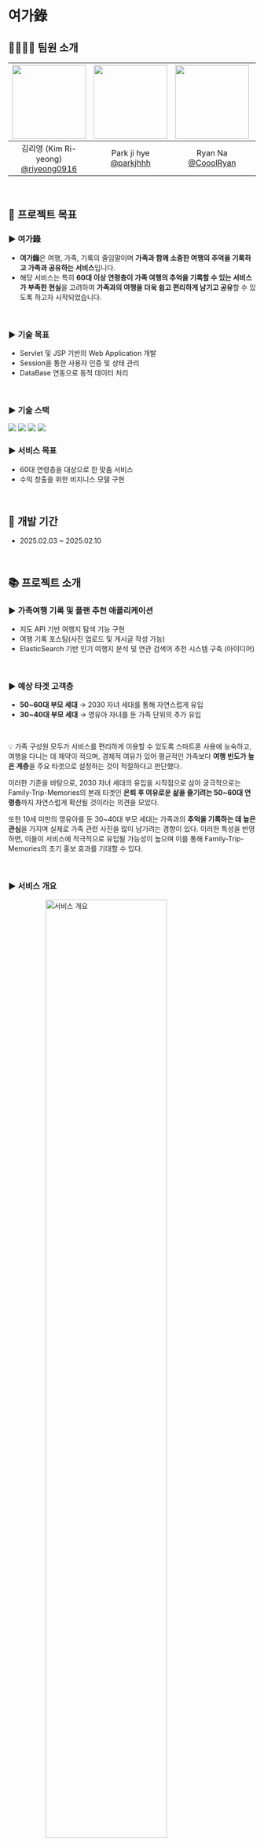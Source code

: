 # 여가錄
## 👨‍👩‍👧‍👦 팀원 소개

|<img src="https://avatars.githubusercontent.com/u/193798531?v=4" width="150" height="150"/>|<img src="https://avatars.githubusercontent.com/u/153366521?v=4" width="150" height="150"/>|<img src="https://avatars.githubusercontent.com/u/74342019?v=4" width="150" height="150"/>|<img src="https://avatars.githubusercontent.com/u/127267532?v=4" width="150" height="150"/>|
|:-:|:-:|:-:|:-:|
|김리영 (Kim Ri-yeong)<br/>[@riyeong0916](https://github.com/riyeong0916)|Park ji hye<br/>[@parkjhhh](https://github.com/parkjhhh)|Ryan Na<br/>[@CooolRyan](https://github.com/CooolRyan)|[@HyeJinSeok](https://github.com/HyeJinSeok)|


<br>

## 🚀 프로젝트 목표
### ▶ 여가錄

- **여가錄**은 여행, 가족, 기록의 줄임말이며 **가족과 함께 소중한 여행의 추억을 기록하고 가족과 공유하는 서비스**입니다.
- 해당 서비스는 특히 **60대 이상 연령층이 가족 여행의 추억을 기록할 수 있는 서비스가 부족한 현실**을 고려하여 **가족과의 여행을 더욱 쉽고 편리하게 남기고 공유**할 수 있도록 하고자 시작되었습니다.
<br>

### ▶ 기술 목표
- Servlet 및 JSP 기반의 Web Application 개발
- Session을 통한 사용자 인증 및 상태 관리
- DataBase 연동으로 동적 데이터 처리

<br>

### ▶ 기술 스택
<p>
  <img src="https://img.shields.io/badge/Java-007396?style=flat&logo=Java&logoColor=white">
  <img src="https://img.shields.io/badge/JSP-ff7800?style=flat&logo=coffeescript&logoColor=white">
  <img src="https://img.shields.io/badge/MySQL-4479A1?style=flat&logo=MySQL&logoColor=white">
  <img src="https://img.shields.io/badge/Git-F05032?style=flat&logo=Git&logoColor=white">
</p>

### ▶ 서비스 목표
- 60대 연령층을 대상으로 한 맞춤 서비스
- 수익 창출을 위한 비지니스 모델 구현

<br>

## 📆 개발 기간
- 2025.02.03 ~ 2025.02.10

<br>

## 📚 프로젝트 소개


### ▶ 가족여행 기록 및 플랜 추천 애플리케이션

- 지도 API 기반 여행지 탐색 기능 구현
- 여행 기록 포스팅(사진 업로드 및 게시글 작성 가능)
- ElasticSearch 기반 인기 여행지 분석 및 연관 검색어 추천 시스템 구축 (아이디어)

<br>

### ▶ 예상 타겟 고객층

- **50~60대 부모 세대** → 2030 자녀 세대를 통해 자연스럽게 유입
- **30~40대 부모 세대** → 영유아 자녀를 둔 가족 단위의 추가 유입

<br>

💡 가족 구성원 모두가 서비스를 편리하게 이용할 수 있도록 스마트폰 사용에 능숙하고, 여행을 다니는 데 제약이 적으며, 경제적 여유가 있어 평균적인 가족보다 **여행 빈도가 높은 계층**을 주요 타겟으로 설정하는 것이 적절하다고 판단했다.<br>

이러한 기준을 바탕으로, 2030 자녀 세대의 유입을 시작점으로 삼아 궁극적으로는 Family-Trip-Memories의 본래 타겟인 **은퇴 후 여유로운 삶을 즐기려는 50~60대 연령층**까지 자연스럽게 확산될 것이라는 의견을 모았다.<br>

또한 10세 미만의 영유아를 둔 30~40대 부모 세대는 가족과의 **추억을 기록하는 데 높은 관심**을 가지며 실제로 가족 관련 사진을 많이 남기려는 경향이 있다. 이러한 특성을 반영하면, 이들이 서비스에 적극적으로 유입될 가능성이 높으며 이를 통해 Family-Trip-Memories의 초기 홍보 효과를 기대할 수 있다.

<br>

### ▶ 서비스 개요 
<img src="https://github.com/user-attachments/assets/a9f16af9-d9a3-4433-9864-adb3eea78df0"
     alt="서비스 개요"
     style="display: block; margin: 0 auto; width: 70%; max-width: 400px;">

### ▶ 기능 소개
#### 1. 회원가입
![register_1226](https://github.com/user-attachments/assets/75cfc705-b578-49d2-86a1-150f16bb740d)
+ **이름, 아이디, 비밀번호, 이메일, 가족 그룹ID**를 넣고 회원가입을 시도한다.
+ 만약 실패시 **"회원가입에 실패했습니다. 다시 시도해주세요."** 문구가 뜬다.




<details>
  <summary>회원가입 실패 메시지 보기</summary>

![register](https://github.com/user-attachments/assets/24574b0c-85e7-44f7-b4e8-7e3160c91899)

</details>

<hr style="border: 0.5px solid #ccc;" />

#### 2. 로그인<br>
![login](https://github.com/user-attachments/assets/2350c813-4ab8-4ce4-96b3-316d836c5754)


+ **ID와 PW**를 정확하게 입력하고 로그인시 창이 **main으로 넘어간다**.
<hr style="border: 0.5px solid #ccc;" />

#### 3. 메인
![main](https://github.com/user-attachments/assets/9f214b87-2396-400e-af05-e645d80755b7)



+ 가족 여행 기록에 적혀있는 **장소**들을 오른쪽 지도에서 **핀 설정**하였다.

<hr style="border: 0.5px solid #ccc;" />

#### 4. 마이페이지

![mypage](https://github.com/user-attachments/assets/13108112-2be2-4e29-9747-4eb883483a11)

+ 마이페이지에는 **내가 쓴 글과, 내 가족정보, 그리고 내 정보**가 뜬다.<br>
+ 내가 쓴 게시물의 제목을 누르면 **내용과 장소, 여행날짜와 사진**이 뜬다. 
<hr style="border: 0.5px solid #ccc;" />

 
#### 5. 게시글 작성
![Post_O](https://github.com/user-attachments/assets/e2bd8f97-8008-4a89-bd32-fff601518c0d)

+ **제목과 내용, 여행 날짜**를 선택한다.
+ **키워드를 입력**하면 장소를 검색할 수 있다. 장소를 선택하면 **자동적으로 위치가 선택**된다.
+ **사진파일**을 선택해서 올리고 게시글을 등록한다. 
<hr style="border: 0.5px solid #ccc;" />

#### 6. 추천 여행지(아이디어)

![AIrecommend](https://github.com/user-attachments/assets/15fd117f-d17c-4f31-9583-9193c8b19812)

+ AI를 이용해 여행지들을 추천해주고, 해당 여행지의 맛집, 유명한 명소, 숙소를 추천한 뒤 효율적인 플랜을 짜준후 사용자에게 제공한다.
+ 해당 날짜에 열리는 축제와 공연을 알려준다.<br>

참고자료 : [Visit Busan 공식 홈페이지](https://www.visitbusan.net/kr/index.do)
<hr style="border: 0.5px solid #ccc;" />



### ▶ 기술 스택 및 구조
| <span style="color:#FF5733">Back-end</span>                                                                                                   | <span style="color:#FF5733">Front-end</span>                        | <span style="color:#FF5733">Database 연동</span>                                                         |
|------------------------------------------------------------------------------------------------------------|----------------------------------|----------------------------------------------------------------------|
| ▪ 클라이언트 요청 처리 및 비즈니스 로직 수행 <br>  ▪ 데이터 처리 및 공통 유틸 제공  | ▪ UI 구현 및 데이터 바인딩 | ▪ 사용자 및 게시글 데이터 관리 <br> ▪ DBConnection 연결 관리 |
| ▪ MVC 패턴 <br> - Java Class : DB 연동 및 비즈니스 로직 <br> - View : JSP 활용 <br> - Controller : Servlet | ▪ HTML<br> ▪ JSP<br> ▪ AlpineJs                      | ▪ MySQL<br> ▪ DataSource<br> ▪ DBeaver                                                    | 


<br>

## 📌 프로젝트 폴더 구조

<br>

```
📂 프로젝트 루트
├── 📂 controller
│   ├── CheckDuplicateController.class
│   ├── LoginController.class
│   ├── MainController.class
│   ├── MypageController.class
│   ├── PostController.class
│   ├── RecommendController.class
│   ├── RegisterController.class
│
├── 📂 domain
│   ├── Family.class
│   ├── Post.class
│   ├── Recommend.class
│   ├── User.class
│
├── 📂 repository
│   ├── FamilyRepository.class
│   ├── LoginRepository.class
│   ├── MainRepository.class
│   ├── MypageRepository.class
│   ├── PostRepository.class
│   ├── RecommendRepository.class
│   ├── UserRepository.class
│
├── 📂 resources
│   ├── config.properties
│
├── 📂 utils
│   ├── DBConnection.class
│   ├── SecurityUtil.class
│
├── 📂 views/jsp
│   ├── 📂 includes
│   │   ├── footer.jsp
│   │   ├── header.jsp
│   ├── login.jsp
│   ├── main.jsp
│   ├── mypage.jsp
│   ├── post.jsp
│   ├── recommend.jsp
│   ├── register.jsp
│
├── 📂 META-INF
│   ├── MANIFEST.MF
│   ├── context.xml
```

<br>

## 📋주요 코드

### - 로그인과 세션

(1) 클라이언트에서 POST 방식으로 전송한 id와 pw를 request로 받음
```
String id = request.getParameter("id");
String pw = request.getParameter("pw");
```

<br>

(2) LoginRepository에서 validateUser(id, pw)를 호출해서 아이디, 비밀번호가 맞는 사용자인지 확인
```
LoginRepository lp = new LoginRepository();
User user = lp.validateUser(id, pw);
```

<br>

(3) validateUser( )가 유효한 사용자 객체를 반환하면, 비밀번호까지 확인
```
if (user != null && SecurityUtil.checkPassword(pw, user.getPw())) {
```

<br>

(4) 세션(Session) 생성 및 값 저장
```
HttpSession session = request.getSession(true);
session.setAttribute("uidkey", user.getUid());
session.setAttribute("namekey", user.getName());
session.setAttribute("idkey", user.getId());
session.setAttribute("emailId", user.getEmail());
session.setAttribute("userFid", user.getFid());
```

<br>

### - 게시글 작성

// post.jsp <br><br>
<img src="images/post_jsp.png" width="1200">

<br>

// PostRepository.java <br><br>
<img src="images/postRepository.png" width="1200">

<br>

// PostController.java <br><br>
(1) doPost( ) - 게시글 저장 및 이미지 업로드
```
protected void doPost(HttpServletRequest request, HttpServletResponse response) throws ServletException, IOException {
    request.setCharacterEncoding("UTF-8");
    response.setContentType("text/html;charset=UTF-8");
```
<br>

(2) 세션 확인 (로그인한 사용자만 접근 가능)
```
HttpSession session = request.getSession(false);
if (session == null || session.getAttribute("idkey") == null || session.getAttribute("userFid") == null) {
    response.sendRedirect(request.getContextPath() + "/login");
    return;
}
```
<br>

(3) 입력값(폼 데이터) 가져오기
```
int uid = (int) session.getAttribute("uidkey");
int fid = (int) session.getAttribute("userFid");

String title = request.getParameter("title");
String description = request.getParameter("description");
String startDate = request.getParameter("start_date");
String endDate = request.getParameter("end_date");
String location = request.getParameter("location");
```

<br>

(4) 파일 업로드 처리 및 이미지 저장
```
String uploadPath = getServletContext().getRealPath("") + File.separator + "uploads";
File uploadDir = new File(uploadPath);
if (!uploadDir.exists()) {
    uploadDir.mkdirs(); // 폴더가 없으면 생성
}


String imgsrc = null;
Part filePart = request.getPart("imgsrc"); // `imgsrc` input name 가져오기
if (filePart != null && filePart.getSize() > 0) {
    String fileName = UUID.randomUUID().toString() + "_" + filePart.getSubmittedFileName();
    imgsrc = "uploads/" + fileName; // DB에 저장할 상대 경로

    // 파일 저장
    Path filePath = Path.of(uploadPath, fileName);
    Files.copy(filePart.getInputStream(), filePath, StandardCopyOption.REPLACE_EXISTING);
}
```

<br>

(5) DB에 게시글 저장
```
boolean isInserted = postRepository.insertPost(title, description, startDate, endDate, location, imgsrc, fid, uid);
```

<br>

(6) 성공 여부에 따라 페이지 이동
```
if (isInserted) {
    response.sendRedirect(request.getContextPath() + "/post?status=success");
} else {
    response.sendRedirect(request.getContextPath() + "/post?status=failure");
}
```

<br>

### - 마이페이지 조회

(1) doGet( ) - 마이페이지 정보 조회 및 화면 표시
```
protected void doGet(HttpServletRequest request, HttpServletResponse response) throws ServletException, IOException {
    try {
        HttpSession session = request.getSession(false); // 세션 가져오기
```
<br>

(2) 로그인 확인 (세션 체크)
```
// 세션이 없거나 userId가 설정되지 않은 경우 로그인 페이지로 리디렉트
if (session == null || session.getAttribute("idkey") == null) {
    response.sendRedirect(request.getContextPath() + "login"); // 로그인 페이지로 이동
    return;
}
```
<br>

(3) 현재 로그인한 사용자 정보 가져오기
```
int userId = (int) request.getSession().getAttribute("uidkey");
int fid = (int) request.getSession().getAttribute("userFid");
```
<br>

(4) DB에서 필요한 데이터 조회
```
// 현재 로그인한 사용자 정보 가져오기
User userInfo = userRepository.getUserById(userId);

// 사용자가 작성한 게시글 가져오기
List<Post> myPosts = postRepository.getPostsByUserId(userId);

// 사용자 가족 정보 가져오기
Family family = familyRepository.getFamilyById(fid);

// 같은 가족 그룹(fId)에 속하는 사용자 목록 조회
List<User> familyMembers = userRepository.getUsersByFamilyId(fid);
```
<br>

(5) 조회한 데이터를 JSP에 넘겨주기
```
request.setAttribute("userInfo", userInfo);
request.setAttribute("myPosts", myPosts);
request.setAttribute("family", family);
request.setAttribute("familyMembers", familyMembers);

request.getRequestDispatcher("/views/jsp/mypage.jsp").forward(request, response);
```

<br>

## Trouble Shooting
### include UTF-8 깨짐 현상
```
<%@ page language="java" contentType="text/html; charset=UTF-8"
    pageEncoding="UTF-8"%>
<!DOCTYPE html>
<html>
<head>
<meta charset="UTF-8">
<title>Insert title here</title>
</head>
<body>
	<nav class="bg-blue-500 p-4 text-white flex justify-between">
	    <a href="main.jsp" class="text-lg font-bold">여행 기록</a>
	    <ul class="flex space-x-4">
	        <li><a href="mypage.jsp" class="hover:underline">마이페이지</a></li>
	        <li><a href="post.jsp" class="hover:underline">게시글 작성</a></li>
	        <li><a href="recommend.jsp" class="hover:underline">추천 여행지</a></li>
	    </ul>
	</nav>

</body>
</html>
```

![alt text](image-2.png)

```
<%@ page contentType="text/html; charset=UTF-8" pageEncoding="UTF-8" %>
```

pageEncoding으로 해결 불가
<br><br>



### window 객체 내 kakao 변수

![alt text](image-1.png)

response 객체를 확인한 결과 kakao 객체는 window 객체 하위의 프로퍼티로 추가됨.

### Failed to execute 'write' on 'Document'

비동기로 로드 (async defer) 된 카카오 API가 내부적으로 document.write()를 실행<br>
비동기 스크립트에서는 document.write()가 차단됨 → 크롬 최신 버전에서 오류 발생<br>
카카오 API가 정상적으로 로드되지 않아 window.kakao.maps가 undefined 상태로 남음<br><br><br>


✅ async defer 제거 후 onload 이벤트로 실행<br>

<br>

![alt text](image.png)


### Enctype = multipart 객체 전달 간 오류

![alt text](image-3.png)<br><br>


이전 servlet의 경우 enctype 변환을 통한 form 전달은 apache commons 관련 lib을 통해 이루어짐.


그러나 이를 사용하자 HttpServletRequest request 객체 인식 문제가 발생.


현재 servlet은 6 버전으로 이전 lib와 호환이 되지 않음을 짐작함.


```
 File uploadDir = new File(uploadPath);
        if (!uploadDir.exists()) {
            uploadDir.mkdirs(); // 폴더가 없으면 생성
        }

        String imgsrc = null;
        Part filePart = request.getPart("imgsrc"); // `imgsrc` input name 가져오기
        if (filePart != null && filePart.getSize() > 0) {
            String fileName = UUID.randomUUID().toString() + "_" + filePart.getSubmittedFileName();
            imgsrc = "uploads/" + fileName; // DB에 저장할 상대 경로

            // 파일 저장
            Path filePath = Path.of(uploadPath, fileName);
            Files.copy(filePart.getInputStream(), filePath, StandardCopyOption.REPLACE_EXISTING);
        }
```

servlet 6버전에 맞는 File 전달 방식을 사용. getPart를 통해 파일 물리 정보를 받아옴.


```
@MultipartConfig(
	    fileSizeThreshold = 1024 * 1024 * 1, // 1MB
	    maxFileSize = 1024 * 1024 * 10,      // 10MB
	    maxRequestSize = 1024 * 1024 * 15    // 15MB
	)
```
